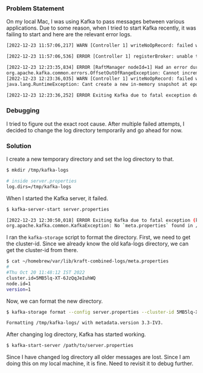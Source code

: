 <!--
.. title: Change Kafka Log Directory & Format It
.. slug: change-kafka-log-dir-format
.. date: 2022-12-23 12:19:41 UTC+05:30
.. tags: kafka, debugging, backend
.. category: backend
.. link: 
.. description: How to change apache kafka log directory and format it?
.. type: text
-->

### Problem Statement

On my local Mac, I was using Kafka to pass messages between various applications. Due to some reason, when I tried to start Kafka recently, it was failing to start and here are the relevant error logs.

```bash
[2022-12-23 11:57:06,217] WARN [Controller 1] writeNoOpRecord: failed with unknown server exception RuntimeException at epoch 139 in 5198 us.  Renouncing leadership and reverting to the last committed offset 927938. (org.apache.kafka.controller.QuorumController)

[2022-12-23 11:57:06,536] ERROR [Controller 1] registerBroker: unable to start processing because of NotControllerException. (org.apache.kafka.controller.QuorumController)

[2022-12-23 12:23:35,834] ERROR [RaftManager nodeId=1] Had an error during log cleaning (org.apache.kafka.raft.KafkaRaftClient)
org.apache.kafka.common.errors.OffsetOutOfRangeException: Cannot increment the log start offset to 927939 of partition __cluster_metadata-0 since it is larger than the high watermark 926507
[2022-12-23 12:23:36,035] WARN [Controller 1] writeNoOpRecord: failed with unknown server exception RuntimeException at epoch 294 in 137 us.  Renouncing leadership and reverting to the last committed offset 927938. (org.apache.kafka.controller.QuorumController)
java.lang.RuntimeException: Cant create a new in-memory snapshot at epoch 926507 because there is already a snapshot with epoch 927938

[2022-12-23 12:23:36,252] ERROR Exiting Kafka due to fatal exception during startup. (kafka.Kafka$)

```


### Debugging

I tried to figure out the exact root cause. After multiple failed attempts, I decided to change the log directory temporarily and go ahead for now.

### Solution

I create a new temporary directory and set the log directory to that.

```bash
$ mkdir /tmp/kafka-logs

# inside server.properties
log.dirs=/tmp/kafka-logs
```

When I started the Kafka server, it failed.

```bash
$ kafka-server-start server.properties

[2022-12-23 12:30:50,018] ERROR Exiting Kafka due to fatal exception (kafka.Kafka$)
org.apache.kafka.common.KafkaException: No `meta.properties` found in /tmp/ (have you run `kafka-storage.sh` to format the directory?)
```

I ran the `kafka-storage` script to format the directory. First, we need to get the cluster-id. Since we already know the old kafa-logs directory, we can get the cluster-id from there.

```bash
$ cat ~/homebrew/var/lib/kraft-combined-logs/meta.properties 
#
#Thu Oct 20 11:48:12 IST 2022
cluster.id=5MB5lq-XT-6JzQqJeIuhWQ
node.id=1
version=1      
```

Now, we can format the new directory.

```bash
$ kafka-storage format --config server.properties --cluster-id 5MB5lq-XT-6JzQqJeIuhWQ

Formatting /tmp/kafka-logs/ with metadata.version 3.3-IV3.
```

After changing log directory, Kafka has started working.

```bash
$ kafka-start-server /path/to/server.properties
```

Since I have changed log directory all older messages are lost. Since I am doing this on my local machine, it is fine. Need to revisit it to debug further.
